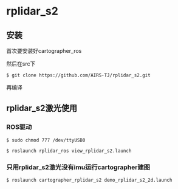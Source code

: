 # rplidar_s2

## 安装

首次要安装好cartographer_ros

然后在src下

	$ git clone https://github.com/AIRS-TJ/rplidar_s2.git
	
再编译

## rplidar_s2激光使用

### ROS驱动

	$ sudo chmod 777 /dev/ttyUSB0 

	$ roslaunch rplidar_ros view_rplidar_s2.launch 
	
### 只用rplidar_s2激光没有imu运行cartographer建图

	$ roslaunch cartographer_rplidar_s2 demo_rplidar_s2_2d.launch
